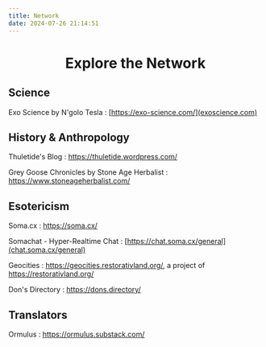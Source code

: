 ```yaml
---
title: Network
date: 2024-07-26 21:14:51
---
```


<center><h1> Explore the Network </h1></center>

## Science

Exo Science by N'golo Tesla : [https://exo-science.com/](exoscience.com)


## History & Anthropology

Thuletide's Blog : https://thuletide.wordpress.com/

Grey Goose Chronicles by Stone Age Herbalist : https://www.stoneageherbalist.com/

## Esotericism

Soma.cx : https://soma.cx/

Somachat - Hyper-Realtime Chat : [https://chat.soma.cx/general](chat.soma.cx/general)

Geocities : https://geocities.restorativland.org/, a project of https://restorativland.org/

Don's Directory : https://dons.directory/

## Translators

Ormulus : https://ormulus.substack.com/
